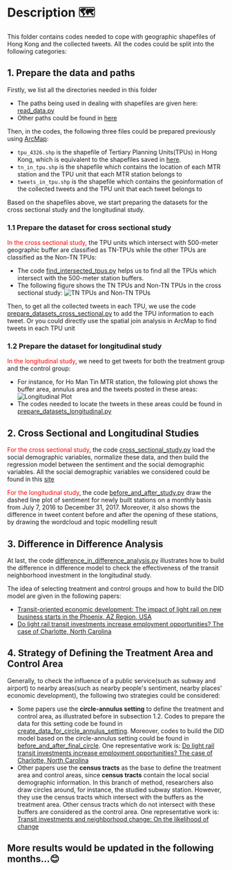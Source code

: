 # Description :world_map:

This folder contains codes needed to cope with geographic shapefiles of Hong Kong and the collected tweets. All the codes could be split into the following categories:

## 1. Prepare the data and paths

Firstly, we list all the directories needed in this folder

- The paths being used in dealing with shapefiles are given here: [read_data.py](https://github.com/bright1993ff66/Social-Media-Data-Analysis/blob/master/transit_non_transit_comparision/read_data.py)
- Other paths could be found in [here](https://github.com/bright1993ff66/Social-Media-Data-Analysis/blob/master/read_data.py)

Then, in the codes, the following three files could be prepared previously using [ArcMap](http://desktop.arcgis.com/en/arcmap/):

- ```tpu_4326.shp``` is the shapefile of Tertiary Planning Units(TPUs) in Hong Kong, which is equivalent to the shapefiles saved in [here](https://github.com/bright1993ff66/Social-Media-Data-Analysis/tree/master/Datasets/shapefiles).
- ```tn_in_tpu.shp``` is the shapefile which contains the location of each MTR station and the TPU unit that each MTR station belongs to
- ```tweets_in_tpu.shp``` is the shapefile which contains the geoinformation of the collected tweets and the TPU unit that each tweet belongs to

Based on the shapefiles above, we start preparing the datasets for the cross sectional study and the longitudinal study.

### 1.1 Prepare the dataset for cross sectional study

<span style='color:red'>In the cross sectional study</span>, the TPU units which intersect with 500-meter geographic buffer are classified as TN-TPUs while the other TPUs are classified as the Non-TN TPUs:

- The code [find_intersected_tpus.py](https://github.com/bright1993ff66/Social-Media-Data-Analysis/blob/master/transit_non_transit_comparision/find_tweets_in_each_tn.py) helps us to find all the TPUs which intersect with the 500-meter station buffers. 
- The following figure shows the TN TPUs and Non-TN TPUs in the cross sectional study: ![TN TPUs and Non-TN TPUs](https://github.com/bright1993ff66/Social-Media-Data-Analysis/blob/master/Figures/tn_tpus_nontn_tpus.png)

Then, to get all the collected tweets in each TPU,  we use the code [prepare_datasets_cross_sectional.py](https://github.com/bright1993ff66/Social-Media-Data-Analysis/blob/master/transit_non_transit_comparision/prepare_datasets_cross_sectional.py) to add the TPU information to each tweet. Or you could directly use the spatial join analysis in ArcMap to find tweets in each TPU unit

### 1.2 Prepare the dataset for longitudinal study

<span style='color:red'>In the longitudinal study</span>, we need to get tweets for both the treatment group and the control group:

- For instance, for Ho Man Tin MTR station, the following plot shows the buffer area, annulus area and the tweets posted in these areas: ![Longitudinal Plot](https://github.com/bright1993ff66/Social-Media-Data-Analysis/blob/master/Figures/longitudinal_study_plot.png)
- The codes needed to locate the tweets in these areas could be found in [prepare_datasets_longitudinal.py](https://github.com/bright1993ff66/Social-Media-Data-Analysis/blob/master/transit_non_transit_comparision/prepare_datasets_longitudinal.py)

## 2. Cross Sectional and Longitudinal Studies

<span style='color:red'>For the cross sectional study</span>, the code [cross_sectional_study.py](https://github.com/bright1993ff66/Social-Media-Data-Analysis/blob/master/transit_non_transit_comparision/cross_sectional_study.py) load the social demographic variables, normalize these data, and then build the regression model between the sentiment and the social demographic variables. All the social demographic variables we considered could be found in this [site](https://www.bycensus2016.gov.hk/en/bc-dp-tpu.html)

<span style='color:red'>For the longitudinal study</span>, the code [before_and_after_study.py](https://github.com/bright1993ff66/Social-Media-Data-Analysis/blob/master/transit_non_transit_comparision/before_and_after_study.py) draw the dashed line plot of sentiment for newly built stations on a monthly basis from July 7, 2016 to December 31, 2017. Moreover, it also shows the difference in tweet content before and after the opening of these stations, by drawing the wordcloud and topic modelling result

## 3. Difference in Difference Analysis

At last, the code [difference_in_difference_analysis.py](https://github.com/bright1993ff66/Social-Media-Data-Analysis/blob/master/transit_non_transit_comparision/difference_in_difference_analysis.py) illustrates how to build the difference in difference model to check the effectiveness of the transit neighborhood investment in the longitudinal study. 

The idea of selecting treatment and control groups and how to build the DID model are given in the following papers:

- [Transit-oriented economic development: The impact of light rail on new business starts in the Phoenix, AZ Region, USA](https://journals.sagepub.com/doi/full/10.1177/0042098017724119)
- [Do light rail transit investments increase employment opportunities? The case of Charlotte, North Carolina](https://rsaiconnect.onlinelibrary.wiley.com/doi/full/10.1111/rsp3.12184)

## 4. Strategy of Defining the Treatment Area and Control Area

Generally, to check the influence of a public service(such as subway and airport) to nearby areas(such as nearby people's sentiment, nearby places' economic development), the following two strategies could be considered:

- Some papers use the **circle-annulus setting** to define the treatment and control area, as illustrated before in subsection 1.2. Codes to prepare the data for this setting code be found in [create_data_for_circle_annulus_setting]( https://github.com/bright1993ff66/Social-Media-Data-Analysis/blob/master/transit_non_transit_comparision/create_data_for_circle_annulus_setting.py ). Moreover, codes to build the DID model based on the circle-annulus setting could be found in [before_and_after_final_circle]( https://github.com/bright1993ff66/Social-Media-Data-Analysis/blob/master/transit_non_transit_comparision/before_and_after_final_circle.py ). One representative work is: [Do light rail transit investments increase employment opportunities? The case of Charlotte, North Carolina](https://rsaiconnect.onlinelibrary.wiley.com/doi/full/10.1111/rsp3.12184)
- Other papers use the **census tracts** as the base to define the treatment area and control areas, since **census tracts** contain the local social demographic information. In this branch of method, researchers also draw circles around, for instance, the studied subway station. However, they use the census tracts which intersect with the buffers as the treatment area. Other census tracts which do not intersect with these buffers are considered as the control area.  One representative work is: [Transit investments and neighborhood change: On the likelihood of change]( https://www.sciencedirect.com/science/article/pii/S096669231730354X )

## More results would be updated in the following months...:blush:

